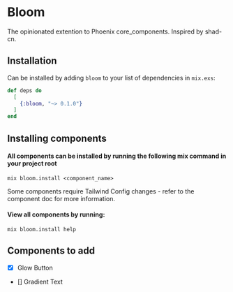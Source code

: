 # Bloom

The opinionated extention to Phoenix core_components.
Inspired by shad-cn.

## Installation

Can be installed by adding `bloom` to your list of dependencies in `mix.exs`:

```elixir
def deps do
  [
    {:bloom, "~> 0.1.0"}
  ]
end
```

## Installing components

#### All components can be installed by running the following mix command in your project root

```
mix bloom.install <component_name>
```

Some components require Tailwind Config changes - refer to the component doc for more information.

#### View all components by running:

```
mix bloom.install help
```

## Components to add

- [x] Glow Button
- [] Gradient Text
